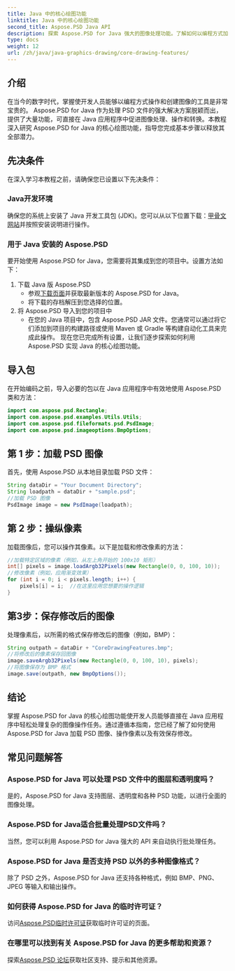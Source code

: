 ```yaml
---
title: Java 中的核心绘图功能
linktitle: Java 中的核心绘图功能
second_title: Aspose.PSD Java API
description: 探索 Aspose.PSD for Java 强大的图像处理功能。了解如何以编程方式加载、操作和保存 PSD 图像。
type: docs
weight: 12
url: /zh/java/java-graphics-drawing/core-drawing-features/
---
```

## 介绍
在当今的数字时代，掌握使开发人员能够以编程方式操作和创建图像的工具是非常宝贵的。 Aspose.PSD for Java 作为处理 PSD 文件的强大解决方案脱颖而出，提供了大量功能，可直接在 Java 应用程序中促进图像处理、操作和转换。本教程深入研究 Aspose.PSD for Java 的核心绘图功能，指导您完成基本步骤以释放其全部潜力。
## 先决条件
在深入学习本教程之前，请确保您已设置以下先决条件：
### Java开发环境
确保您的系统上安装了 Java 开发工具包 (JDK)。您可以从以下位置下载：[甲骨文网站](https://www.oracle.com/java/technologies/javase-jdk11-downloads.html)并按照安装说明进行操作。
### 用于 Java 安装的 Aspose.PSD
要开始使用 Aspose.PSD for Java，您需要将其集成到您的项目中。设置方法如下：
1. 下载 Java 版 Aspose.PSD
   - 参观[下载页面](https://releases.aspose.com/psd/java/)并获取最新版本的 Aspose.PSD for Java。
   - 将下载的存档解压到您选择的位置。
2. 将 Aspose.PSD 导入到您的项目中
   - 在您的 Java 项目中，包含 Aspose.PSD JAR 文件。您通常可以通过将它们添加到项目的构建路径或使用 Maven 或 Gradle 等构建自动化工具来完成此操作。
现在您已完成所有设置，让我们逐步探索如何利用 Aspose.PSD 实现 Java 的核心绘图功能。
## 导入包
在开始编码之前，导入必要的包以在 Java 应用程序中有效地使用 Aspose.PSD 类和方法：
```java
import com.aspose.psd.Rectangle;
import com.aspose.psd.examples.Utils.Utils;
import com.aspose.psd.fileformats.psd.PsdImage;
import com.aspose.psd.imageoptions.BmpOptions;
```
## 第 1 步：加载 PSD 图像
首先，使用 Aspose.PSD 从本地目录加载 PSD 文件：
```java
String dataDir = "Your Document Directory";
String loadpath = dataDir + "sample.psd";
//加载 PSD 图像
PsdImage image = new PsdImage(loadpath);
```
## 第 2 步：操纵像素
加载图像后，您可以操作其像素。以下是加载和修改像素的方法：
```java
//加载特定区域的像素（例如，从左上角开始的 100x10 矩形）
int[] pixels = image.loadArgb32Pixels(new Rectangle(0, 0, 100, 10));
//修改像素（例如，应用渐变效果）
for (int i = 0; i < pixels.length; i++) {
    pixels[i] = i;  //在这里应用您想要的操作逻辑
}
```
## 第3步：保存修改后的图像
处理像素后，以所需的格式保存修改后的图像（例如，BMP）：
```java
String outpath = dataDir + "CoreDrawingFeatures.bmp";
//将修改后的像素保存回图像
image.saveArgb32Pixels(new Rectangle(0, 0, 100, 10), pixels);
//将图像保存为 BMP 格式
image.save(outpath, new BmpOptions());
```

## 结论
掌握 Aspose.PSD for Java 的核心绘图功能使开发人员能够直接在 Java 应用程序中轻松处理复杂的图像操作任务。通过遵循本指南，您已经了解了如何使用 Aspose.PSD for Java 加载 PSD 图像、操作像素以及有效保存修改。
## 常见问题解答
### Aspose.PSD for Java 可以处理 PSD 文件中的图层和透明度吗？
是的，Aspose.PSD for Java 支持图层、透明度和各种 PSD 功能，以进行全面的图像处理。
### Aspose.PSD for Java适合批量处理PSD文件吗？
当然，您可以利用 Aspose.PSD for Java 强大的 API 来自动执行批处理任务。
### Aspose.PSD for Java 是否支持 PSD 以外的多种图像格式？
除了 PSD 之外，Aspose.PSD for Java 还支持各种格式，例如 BMP、PNG、JPEG 等输入和输出操作。
### 如何获得 Aspose.PSD for Java 的临时许可证？
访问[Aspose.PSD临时许可证](https://purchase.aspose.com/temporary-license/)获取临时许可证的页面。
### 在哪里可以找到有关 Aspose.PSD for Java 的更多帮助和资源？
探索[Aspose.PSD 论坛](https://forum.aspose.com/c/psd/34)获取社区支持、提示和其他资源。